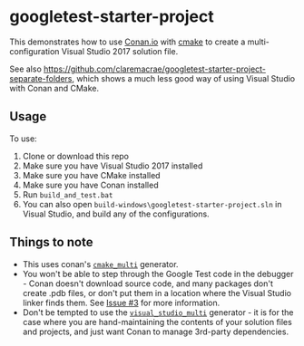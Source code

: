 # googletest-starter-project

This demonstrates how to use [Conan.io](http://docs.conan.io/en/latest/introduction.html) with [cmake](https://cmake.org/documentation/) to create a multi-configuration Visual Studio 2017 solution file.

See also https://github.com/claremacrae/googletest-starter-project-separate-folders, which shows a much less good way of using Visual Studio with Conan and CMake.

## Usage

To use:

1. Clone or download this repo
1. Make sure you have Visual Studio 2017 installed
1. Make sure you have CMake installed
1. Make sure you have Conan installed
1. Run `build_and_test.bat`
1. You can also open `build-windows\googletest-starter-project.sln` in Visual Studio, and build any of the configurations.

## Things to note

* This uses conan's [`cmake_multi`](http://docs.conan.io/en/latest/reference/generators/cmakemulti.html) generator.
* You won't be able to step through the Google Test code in the debugger - Conan doesn't download source code, and many packages don't create .pdb files, or don't put them in a location where the Visual Studio linker finds them. See [Issue #3](https://github.com/claremacrae/googletest-starter-project/issues/3) for more information.
* Don't be tempted to use the [`visual_studio_multi`](http://docs.conan.io/en/latest/reference/generators/visualstudiomulti.html) generator - it is for the case where you are hand-maintaining the contents of your solution files and projects, and just want Conan to manage 3rd-party dependencies.
